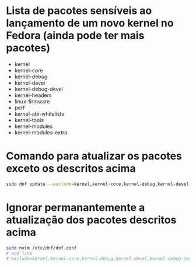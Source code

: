 # Lista de pacotes sensíveis ao lançamento de um novo kernel no Fedora (ainda pode ter mais pacotes)
* kernel
* kernel-core
* kernel-debug
* kernel-devel
* kernel-debug-devel
* kernel-headers
* linux-firmware
* perf
* kernel-abi-whitelists
* kernel-tools
* kernel-modules
* kernel-modules-extra

# Comando para atualizar os pacotes exceto os descritos acima
```sh
sudo dnf update --exclude=kernel,kernel-core,kernel-debug,kernel-devel,kernel-debug-devel,kernel-headers,linux-firmware,perf,kernel-abi-whitelists,kernel-tools,kernel-modules,kernel-modules-extra
```

# Ignorar permanantemente a atualização dos pacotes descritos acima

```sh
sudo nvim /etc/dnf/dnf.conf 
# add line
# exclude=kernel,kernel-core,kernel-debug,kernel-devel,kernel-debug-devel,kernel-headers,linux-firmware,perf,kernel-abi-whitelists,kernel-tools,kernel-modules,kernel-modules-extra
```
